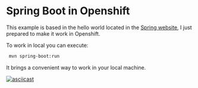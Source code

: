 # Spring Boot in Openshift

This example is based in the hello world located in the [Spring website](https://spring.io/guides/gs/spring-boot/), I just prepared to make it work in Openshift.

To work in local you can execute:
```sh
 mvn spring-boot:run 
```
It brings a convenient way to work in your local machine. 


[![asciicast](https://asciinema.org/a/PzYoOWwc0WUQgwJmrnXv6mck0.png)](https://asciinema.org/a/PzYoOWwc0WUQgwJmrnXv6mck0)
